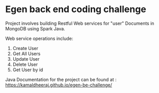 # Egen back end coding challenge

Project involves building Restful Web services for "user" Documents in MongoDB using Spark Java.

Web service operations include:
  1. Create User
  2. Get All Users
  3. Update User
  4. Delete User
  5. Get User by id

Java Documentation for the project can be found at :  https://kamaldheeraj.github.io/egen-be-challenge/
